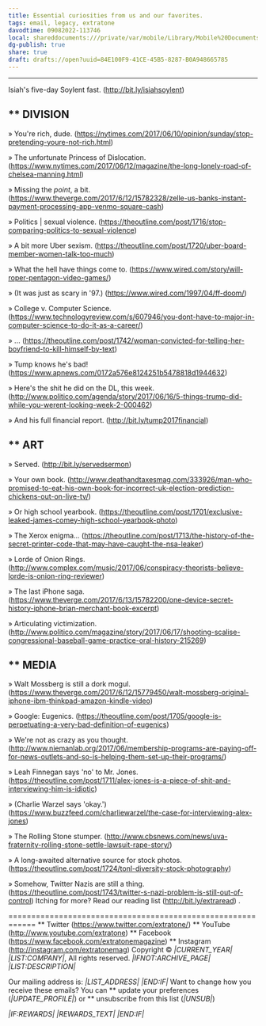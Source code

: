 ```yaml
---
title: Essential curiosities from us and our favorites.
tags: email, legacy, extratone
davodtime: 09082022-113746
local: shareddocuments:///private/var/mobile/Library/Mobile%20Documents/iCloud~md~obsidian/Documents/OBSHIDDIAN/drafts/84E100F9-41CE-45B5-8287-B0A948665785.md
dg-publish: true
share: true
draft: drafts://open?uuid=84E100F9-41CE-45B5-8287-B0A948665785
---
```

------------------------------------------------------------
Isiah's five-day Soylent fast. (http://bit.ly/isiahsoylent)


** DIVISION
------------------------------------------------------------
» You're rich, dude. (https://nytimes.com/2017/06/10/opinion/sunday/stop-pretending-youre-not-rich.html)

» The unfortunate Princess of Dislocation. (https://www.nytimes.com/2017/06/12/magazine/the-long-lonely-road-of-chelsea-manning.html)

» Missing the $point$, a bit. (https://www.theverge.com/2017/6/12/15782328/zelle-us-banks-instant-payment-processing-app-venmo-square-cash)

» Politics | sexual violence. (https://theoutline.com/post/1716/stop-comparing-politics-to-sexual-violence)

» A bit more Uber sexism. (https://theoutline.com/post/1720/uber-board-member-women-talk-too-much)

» What the hell have things come to. (https://www.wired.com/story/will-roper-pentagon-video-games/)

» (It was just as scary in '97.) (https://www.wired.com/1997/04/ff-doom/)

» College v. Computer Science. (https://www.technologyreview.com/s/607946/you-dont-have-to-major-in-computer-science-to-do-it-as-a-career/)

» ... (https://theoutline.com/post/1742/woman-convicted-for-telling-her-boyfriend-to-kill-himself-by-text)

» Tump knows he's bad! (https://www.apnews.com/0172a576e8124251b5478818d1944632)

» Here's the shit he did on the DL, this week. (http://www.politico.com/agenda/story/2017/06/16/5-things-trump-did-while-you-werent-looking-week-2-000462)

» And his full financial report. (http://bit.ly/tump2017financial)


** ART
------------------------------------------------------------
» Served. (http://bit.ly/servedsermon)

» Your own book. (http://www.deathandtaxesmag.com/333926/man-who-promised-to-eat-his-own-book-for-incorrect-uk-election-prediction-chickens-out-on-live-tv/)

» Or high school yearbook. (https://theoutline.com/post/1701/exclusive-leaked-james-comey-high-school-yearbook-photo)

» The Xerox enigma... (https://theoutline.com/post/1713/the-history-of-the-secret-printer-code-that-may-have-caught-the-nsa-leaker)

» Lorde of Onion Rings. (http://www.complex.com/music/2017/06/conspiracy-theorists-believe-lorde-is-onion-ring-reviewer)

» The last iPhone saga. (https://www.theverge.com/2017/6/13/15782200/one-device-secret-history-iphone-brian-merchant-book-excerpt)

» Articulating victimization. (http://www.politico.com/magazine/story/2017/06/17/shooting-scalise-congressional-baseball-game-practice-oral-history-215269)


** MEDIA
------------------------------------------------------------
» Walt Mossberg is still a dork mogul. (https://www.theverge.com/2017/6/12/15779450/walt-mossberg-original-iphone-ibm-thinkpad-amazon-kindle-video)

» Google: Eugenics. (https://theoutline.com/post/1705/google-is-perpetuating-a-very-bad-definition-of-eugenics)

» We're not as crazy as you thought. (http://www.niemanlab.org/2017/06/membership-programs-are-paying-off-for-news-outlets-and-so-is-helping-them-set-up-their-programs/)

» Leah Finnegan says 'no' to Mr. Jones. (https://theoutline.com/post/1711/alex-jones-is-a-piece-of-shit-and-interviewing-him-is-idiotic)

» (Charlie Warzel says 'okay.') (https://www.buzzfeed.com/charliewarzel/the-case-for-interviewing-alex-jones)

» The Rolling Stone stumper. (http://www.cbsnews.com/news/uva-fraternity-rolling-stone-settle-lawsuit-rape-story/)

» A long-awaited alternative source for stock photos. (https://theoutline.com/post/1724/tonl-diversity-stock-photography)

» Somehow, Twitter Nazis are still a thing. (https://theoutline.com/post/1743/twitter-s-nazi-problem-is-still-out-of-control)
Itching for more?
Read our reading list (http://bit.ly/extraread) .

============================================================
** Twitter (https://www.twitter.com/extratone/)
** YouTube (http://www.youtube.com/extratone)
** Facebook (https://www.facebook.com/extratonemagazine)
** Instagram (http://instagram.com/extratonemag)
Copyright © *|CURRENT_YEAR|* *|LIST:COMPANY|*, All rights reserved.
*|IFNOT:ARCHIVE_PAGE|* *|LIST:DESCRIPTION|*

Our mailing address is:
*|LIST_ADDRESS|* *|END:IF|*
Want to change how you receive these emails?
You can ** update your preferences (*|UPDATE_PROFILE|*)
or ** unsubscribe from this list (*|UNSUB|*)

*|IF:REWARDS|* *|REWARDS_TEXT|* *|END:IF|*